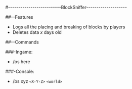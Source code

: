 #--------------------------BlockSniffer--------------------

##--Features
* Logs all the placing and breaking of blocks by players
* Deletes data *x* days old

##--Commands

###-Ingame:
* /bs here

###-Console:
* /bs xyz `<X-Y-Z>` `<world>`
